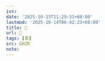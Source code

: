 ```yaml
---
ivs:
date: '2025-10-13T11:29:31+08:00'
lastmod: '2025-10-14T06:42:23+08:00'
title: 󰡺
url: 󰡺
tags: [差]
src: GHZR
note:
---
```

